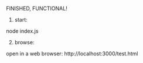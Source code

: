 FINISHED, FUNCTIONAL!

1) start:

node index.js

2) browse:

open in a web browser: http://localhost:3000/test.html 